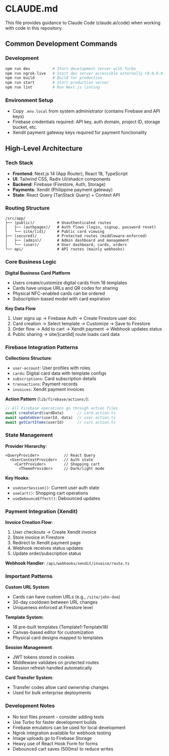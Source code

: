 # CLAUDE.md

This file provides guidance to Claude Code (claude.ai/code) when working with code in this repository.

## Common Development Commands

### Development
```bash
npm run dev          # Start development server with Turbo
npm run ngrok-live   # Start dev server accessible externally (0.0.0.0:3000)
npm run build        # Build for production
npm run start        # Start production server
npm run lint         # Run Next.js linting
```

### Environment Setup
- Copy `.env.local` from system administrator (contains Firebase and API keys)
- Firebase credentials required: API key, auth domain, project ID, storage bucket, etc.
- Xendit payment gateway keys required for payment functionality

## High-Level Architecture

### Tech Stack
- **Frontend**: Next.js 14 (App Router), React 18, TypeScript
- **UI**: Tailwind CSS, Radix UI/shadcn components
- **Backend**: Firebase (Firestore, Auth, Storage)
- **Payments**: Xendit (Philippine payment gateway)
- **State**: React Query (TanStack Query) + Context API

### Routing Structure
```
/src/app/
├── (public)/          # Unauthenticated routes
│   ├── (authpages)/   # Auth flows (login, signup, password reset)
│   └── site/[id]/     # Public card viewing
├── (secured)/         # Protected routes (middleware-enforced)
│   ├── (admin)/       # Admin dashboard and management
│   └── (user)/        # User dashboard, cards, orders
└── api/               # API routes (mainly webhooks)
```

### Core Business Logic

**Digital Business Card Platform**
- Users create/customize digital cards from 18 templates
- Cards have unique URLs and QR codes for sharing
- Physical NFC-enabled cards can be ordered
- Subscription-based model with card expiration

**Key Data Flow**
1. User signs up → Firebase Auth → Create Firestore user doc
2. Card creation → Select template → Customize → Save to Firestore
3. Order flow → Add to cart → Xendit payment → Webhook updates status
4. Public sharing → site/[cardId] route loads card data

### Firebase Integration Patterns

**Collections Structure**:
- `user-account`: User profiles with roles
- `cards`: Digital card data with template configs
- `subscriptions`: Card subscription details
- `transactions`: Payment records
- `invoices`: Xendit payment invoices

**Action Pattern** (`lib/firebase/actions/`):
```typescript
// All Firebase operations go through action files
await createCard(cardData)      // card.action.ts
await updateUser(userId, data)  // user.action.ts
await getCartItems(userId)      // cart.action.ts
```

### State Management

**Provider Hierarchy**:
```tsx
<QueryProvider>           // React Query
  <UserContextProvider>   // Auth state
    <CartProvider>        // Shopping cart
      <ThemeProvider>     // Dark/light mode
```

**Key Hooks**:
- `useUserSession()`: Current user auth state
- `useCart()`: Shopping cart operations
- `useDebounceEffect()`: Debounced updates

### Payment Integration (Xendit)

**Invoice Creation Flow**:
1. User checkouts → Create Xendit invoice
2. Store invoice in Firestore
3. Redirect to Xendit payment page
4. Webhook receives status updates
5. Update order/subscription status

**Webhook Handler**: `/api/webhooks/xendit/invoice/route.ts`

### Important Patterns

**Custom URL System**:
- Cards can have custom URLs (e.g., `/site/john-doe`)
- 30-day cooldown between URL changes
- Uniqueness enforced at Firestore level

**Template System**:
- 18 pre-built templates (Template1-Template18)
- Canvas-based editor for customization
- Physical card designs mapped to templates

**Session Management**:
- JWT tokens stored in cookies
- Middleware validates on protected routes
- Session refresh handled automatically

**Card Transfer System**:
- Transfer codes allow card ownership changes
- Used for bulk enterprise deployments

### Development Notes

- No test files present - consider adding tests
- Use Turbo for faster development builds
- Firebase emulators can be used for local development
- Ngrok integration available for webhook testing
- Image uploads go to Firebase Storage
- Heavy use of React Hook Form for forms
- Debounced cart saves (500ms) to reduce writes